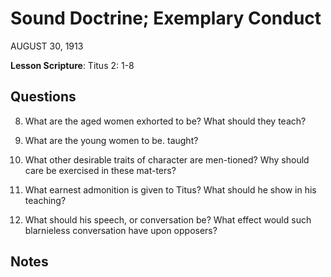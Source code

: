 # Sound Doctrine; Exemplary Conduct
AUGUST 30, 1913

**Lesson Scripture**: Titus 2: 1-8

## Questions

8. What are the aged women exhorted to be? What should they teach? 

9. What are the young women to be. taught? 

10. What other desirable traits of character are men-tioned? Why should care be exercised in these mat-ters? 

13. What earnest admonition is given to Titus? What should he show in his teaching? 

14. What should his speech, or conversation be? What effect would such blarnieless conversation have upon opposers? 

## Notes


